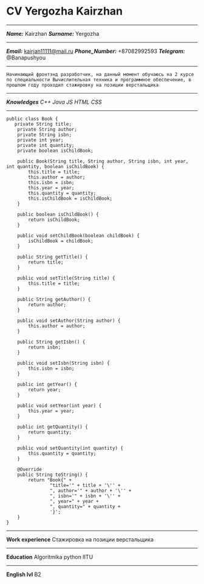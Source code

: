 # CV Yergozha Kairzhan
***
___Name:___ Kairzhan
___Surname:___ Yergozha
***
___Email:___ kairjan11111@mail.ru
___Phone_Number:___ +87082992593
___Telegram:___ @Banapushyou
*** 
```Начинающий фронтэнд разработчик, на данный момент обучаюсь на 2 курсе по специальности Вычислительная техника и программное обеспечение, в прошлом году проходил стажировку на позиции верстальщика```
***
___Knowledges___
_C++_
_Java_
_JS_
_HTML_
_CSS_
***
```
public class Book {
   private String title;
    private String author;
    private String isbn;
    private int year;
    private int quantity;
    private boolean isChildBook;

    public Book(String title, String author, String isbn, int year, int quantity, boolean isChildBook) {
        this.title = title;
        this.author = author;
        this.isbn = isbn;
        this.year = year;
        this.quantity = quantity;
        this.isChildBook = isChildBook;
    }

    public boolean isChildBook() {
        return isChildBook;
    }

    public void setChildBook(boolean childBook) {
        isChildBook = childBook;
    }

    public String getTitle() {
        return title;
    }

    public void setTitle(String title) {
        this.title = title;
    }

    public String getAuthor() {
        return author;
    }

    public void setAuthor(String author) {
        this.author = author;
    }

    public String getIsbn() {
        return isbn;
    }

    public void setIsbn(String isbn) {
        this.isbn = isbn;
    }

    public int getYear() {
        return year;
    }

    public void setYear(int year) {
        this.year = year;
    }

    public int getQuantity() {
        return quantity;
    }

    public void setQuantity(int quantity) {
        this.quantity = quantity;
    }

    @Override
    public String toString() {
        return "Book{" +
                "title='" + title + '\'' +
                ", author='" + author + '\'' +
                ", isbn='" + isbn + '\'' +
                ", year=" + year +
                ", quantity=" + quantity +
                '}';
    }
}
```
***
__Work experience__
Стажировка на позиции верстальщика
***
__Education__
Algoritmika python
IITU
***
__English lvl__
B2
